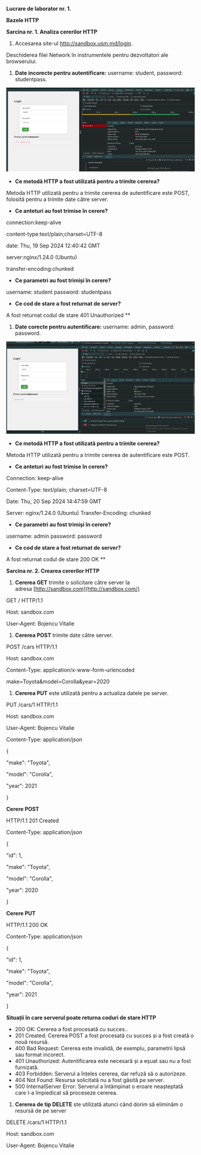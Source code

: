 ﻿**Lucrare de laborator nr. 1.** 

**Bazele HTTP**

**Sarcina nr. 1. Analiza cererilor HTTP**

1. Accesarea site-ul <http://sandbox.usm.md/login>.

Deschiderea filei Network în instrumentele pentru dezvoltatori ale browserului.

1. **Date incorecte pentru autentificare:** username: student, password: studentpass.

![](Aspose.Words.af9e7641-3e44-4144-b74a-b9809d32f45b.001.png)

- **Ce metodă HTTP a fost utilizată pentru a trimite cererea?**

Metoda HTTP utilizată pentru a trimite cererea de autentificare este POST, folosită pentru a trimite date către server.

- **Ce anteturi au fost trimise în cerere?**

connection:keep-alive

content-type:text/plain;charset=UTF-8

date: Thu, 19 Sep 2024 12:40:42 GMT

server:nginx/1.24.0 (Ubuntu)

transfer-encoding:chunked

- **Ce parametri au fost trimiși în cerere?**

username: student password: studentpass

- **Ce cod de stare a fost returnat de server?**

A fost returnat codul de stare 401 Unauthorized \*\*

1. **Date corecte pentru autentificare:** username: admin, password: password.

![](Aspose.Words.af9e7641-3e44-4144-b74a-b9809d32f45b.002.png)

- **Ce metodă HTTP a fost utilizată pentru a trimite cererea?**

Metoda HTTP utilizată pentru a trimite cererea de autentificare este POST.

- **Ce anteturi au fost trimise în cerere?**

Connection: keep-alive

Content-Type: text/plain; charset=UTF-8

Date: Thu, 20 Sep 2024 14:47:59 GMT

Server: nginx/1.24.0 (Ubuntu) Transfer-Encoding: chunked

- **Ce parametri au fost trimiși în cerere?**

username: admin password: password

- **Ce cod de stare a fost returnat de server?**

A fost returnat codul de stare 200 OK \*\*

**Sarcina nr. 2. Crearea cererilor HTTP**

1. **Cererea GET** trimite o solicitare către server la adresa [http://sandbox.com](http://sandbox.com/)

GET / HTTP/1.1

Host: sandbox.com

User-Agent: Bojencu Vitalie

1. **Cererea POST** trimite date către server.

POST /cars HTTP/1.1

Host: sandbox.com

Content-Type: application/x-www-form-urlencoded

make=Toyota&model=Corolla&year=2020

1. **Cererea PUT** este utilizată pentru a actualiza datele pe server.

PUT /cars/1 HTTP/1.1

Host: sandbox.com

User-Agent: Bojencu Vitalie

Content-Type: application/json

{

"make": "Toyota",

"model": "Corolla",

"year": 2021

}

**Cerere POST**

HTTP/1.1 201 Created

Content-Type: application/json

{

"id": 1,

"make": "Toyota",

"model": "Corolla",

"year": 2020

}

**Cerere PUT**

HTTP/1.1 200 OK

Content-Type: application/json

{

"id": 1,

"make": "Toyota",

"model": "Corolla",

"year": 2021

}

**Situații în care serverul poate returna coduri de stare HTTP**

- 200 OK: Cererea a fost procesată cu succes..
- 201 Created: Cererea POST a fost procesată cu succes și a fost creată o nouă resursă.
- 400 Bad Request: Cererea este invalidă, de exemplu, parametrii lipsă sau format incorect.
- 401 Unauthorized: Autentificarea este necesară și a eșuat sau nu a fost furnizată.
- 403 Forbidden: Serverul a înțeles cererea, dar refuză să o autorizeze.
- 404 Not Found: Resursa solicitată nu a fost găsită pe server.
- 500 InternalServer Error: Serverul a întâmpinat o eroare neașteptată care l-a împiedicat să proceseze cererea.
1. **Cererea de tip DELETE** ste utilizată atunci când dorim să eliminăm o resursă de pe server

DELETE /cars/1 HTTP/1.1

Host: sandbox.com

User-Agent: Bojencu Vitalie

